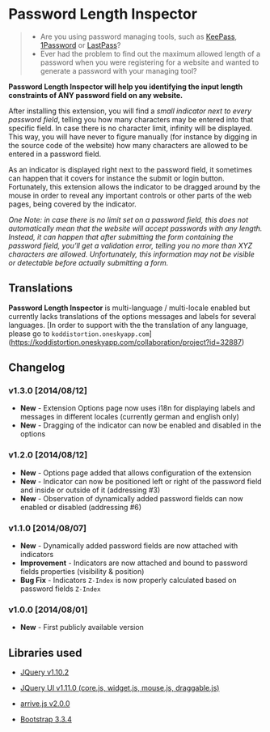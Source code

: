 Password Length Inspector
=========================

> - Are you using password managing tools, such as [KeePass][1], [1Password][2] or [LastPass][3]?
> - Ever had the problem to find out the maximum allowed length of a password when you were registering for a website and wanted to 
generate a password with your managing tool?

**Password Length Inspector will help you identifying the input length constraints of ANY password field on any website.**

After installing this extension, you will find a _small indicator next to every password field_, telling you how many characters may be 
entered into that specific field. In case there is no character limit, infinity will be displayed. This way, you will have never to figure 
manually (for instance by digging in the source code of the website) how many characters are allowed to be entered in a password field.

As an indicator is displayed right next to the password field, it sometimes can happen that it covers for instance the submit or login 
button. Fortunately, this extension allows the indicator to be dragged around by the mouse in order to reveal any important controls or 
other parts of the web pages, being covered by the indicator.

_One Note: in case there is no limit set on a password field, this does not automatically mean that the website will accept passwords with 
any length. Instead, it can happen that after submitting the form containing the password field, you’ll get a validation error, telling you 
no more than XYZ characters are allowed. Unfortunately, this information may not be visible or detectable before actually submitting a 
form._

## Translations ##
**Password Length Inspector** is multi-language / multi-locale enabled but currently lacks translations of the options messages and labels 
for several languages.
[In order to support with the the translation of any language, please go to `koddistortion.oneskyapp.com`]
(https://koddistortion.oneskyapp.com/collaboration/project?id=32887) 


Changelog
---------
### v1.3.0 [2014/08/12]
* **New** - Extension Options page now uses i18n for displaying labels and messages in different locales (currently german and english 
only)
* **New** - Dragging of the indicator can now be enabled and disabled in the options

### v1.2.0 [2014/08/12]
* **New** - Options page added that allows configuration of the extension
* **New** - Indicator can now be positioned left or right of the password field and inside or outside of it (addressing #3)
* **New** - Observation of dynamically added password fields can now enabled or disabled (addressing #6)

### v1.1.0 [2014/08/07]
* **New** - Dynamically added password fields are now attached with indicators
* **Improvement** - Indicators are now attached and bound to password fields properties (visibility & position)
* **Bug Fix** - Indicators ``Z-Index`` is now properly calculated based on password fields ``Z-Index``

### v1.0.0 [2014/08/01]
* **New** - First publicly available version


Libraries used
--------------
* [JQuery v1.10.2][4]
* [JQuery UI v1.11.0 (core.js, widget.js, mouse.js, draggable.js)][5]
* [arrive.js v2.0.0][6]
* [Bootstrap 3.3.4][7]

  [1]: http://keepass.info
  [2]: https://agilebits.com/onepassword
  [3]: https://lastpass.com/
  [4]: http://jquery.org
  [5]: http://jqueryui.com
  [6]: https://github.com/uzairfarooq/arrive
  [7]: https://getbootstrap.com

